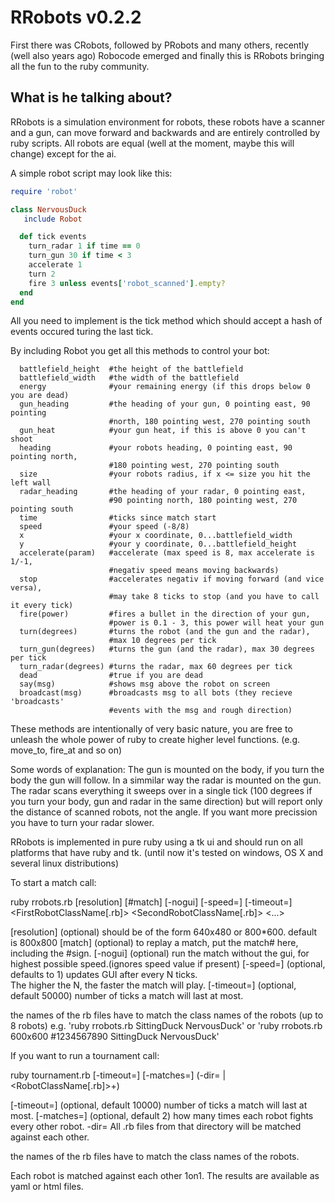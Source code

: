 RRobots v0.2.2
==============

First there was CRobots, followed by PRobots and many others, recently
(well also years ago) Robocode emerged and finally this is RRobots bringing
all the fun to the ruby community.

What is he talking about?
-------------------------

RRobots is a simulation environment for robots, these robots have a scanner
and a gun, can move forward and backwards and are entirely controlled by
ruby scripts. All robots are equal (well at the moment, maybe this will 
change) except for the ai.

A simple robot script may look like this:

```ruby
require 'robot'

class NervousDuck
   include Robot

  def tick events
    turn_radar 1 if time == 0
    turn_gun 30 if time < 3
    accelerate 1
    turn 2
    fire 3 unless events['robot_scanned'].empty? 
  end
end
```

All you need to implement is the tick method which should accept a hash
of events occured turing the last tick.

By including Robot you get all this methods to control your bot:
```
  battlefield_height  #the height of the battlefield
  battlefield_width   #the width of the battlefield
  energy              #your remaining energy (if this drops below 0 you are dead)
  gun_heading         #the heading of your gun, 0 pointing east, 90 pointing 
                      #north, 180 pointing west, 270 pointing south
  gun_heat            #your gun heat, if this is above 0 you can't shoot
  heading             #your robots heading, 0 pointing east, 90 pointing north,
                      #180 pointing west, 270 pointing south
  size                #your robots radius, if x <= size you hit the left wall
  radar_heading       #the heading of your radar, 0 pointing east, 
                      #90 pointing north, 180 pointing west, 270 pointing south
  time                #ticks since match start
  speed               #your speed (-8/8)
  x                   #your x coordinate, 0...battlefield_width
  y                   #your y coordinate, 0...battlefield_height
  accelerate(param)   #accelerate (max speed is 8, max accelerate is 1/-1, 
                      #negativ speed means moving backwards)
  stop                #accelerates negativ if moving forward (and vice versa), 
                      #may take 8 ticks to stop (and you have to call it every tick)
  fire(power)         #fires a bullet in the direction of your gun, 
                      #power is 0.1 - 3, this power will heat your gun
  turn(degrees)       #turns the robot (and the gun and the radar), 
                      #max 10 degrees per tick
  turn_gun(degrees)   #turns the gun (and the radar), max 30 degrees per tick
  turn_radar(degrees) #turns the radar, max 60 degrees per tick
  dead                #true if you are dead
  say(msg)            #shows msg above the robot on screen
  broadcast(msg)      #broadcasts msg to all bots (they recieve 'broadcasts'
                      #events with the msg and rough direction)
```
These methods are intentionally of very basic nature, you are free to
unleash the whole power of ruby to create higher level functions.
(e.g. move_to, fire_at and so on)

Some words of explanation: The gun is mounted on the body, if you turn
the body the gun will follow. In a simmilar way the radar is mounted on
the gun. The radar scans everything it sweeps over in a single tick (100 
degrees if you turn your body, gun and radar in the same direction) but
will report only the distance of scanned robots, not the angle. If you 
want more precission you have to turn your radar slower.

RRobots is implemented in pure ruby using a tk ui and should run on all
platforms that have ruby and tk. (until now it's tested on windows, OS X
and several linux distributions)

To start a match call:

ruby rrobots.rb [resolution] [#match] [-nogui] [-speed=<N>] [-timeout=<N>] 
      <FirstRobotClassName[.rb]> <SecondRobotClassName[.rb]> <...>
	  
  [resolution] (optional) should be of the form 640x480 or 800*600. 
    default is 800x800
  [match] (optional) to replay a match, put the match# here, including 
    the #sign.
  [-nogui] (optional) run the match without the gui, for highest possible 
    speed.(ignores speed value if present)
  [-speed=<N>] (optional, defaults to 1) updates GUI after every N ticks.  
    The higher the N, the faster the match will play.
  [-timeout=<N>] (optional, default 50000) number of ticks a match will 
    last at most.
    
  the names of the rb files have to match the class names of the robots
  (up to 8 robots)
  e.g. 'ruby rrobots.rb SittingDuck NervousDuck'
  or 'ruby rrobots.rb 600x600 #1234567890 SittingDuck NervousDuck'

If you want to run a tournament call:

ruby tournament.rb [-timeout=<N>] [-matches=<N>] 
      (-dir=<Directory> | <RobotClassName[.rb]>+)

  [-timeout=<N>] (optional, default 10000) number of ticks a match 
    will last at most.
  [-matches=<N>] (optional, default 2) how many times each robot 
    fights every other robot.
  -dir=<Directory> All .rb files from that directory will be 
    matched against each other.
    
  the names of the rb files have to match the class names of the robots.

Each robot is matched against each other 1on1. The results are available 
as yaml or html files.